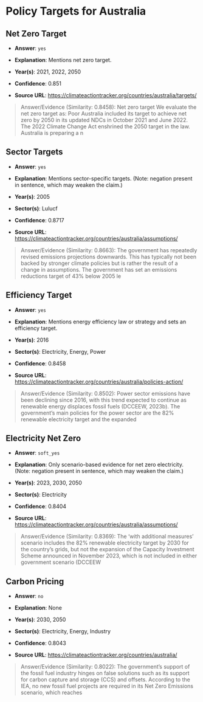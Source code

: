 # Policy Targets for Australia


## Net Zero Target

- **Answer**: `yes`

- **Explanation**: Mentions net zero target.

- **Year(s)**: 2021, 2022, 2050

- **Confidence**: 0.851

- **Source URL**: https://climateactiontracker.org/countries/australia/targets/

> Answer/Evidence (Similarity: 0.8458): Net zero target   We evaluate the net zero target as: Poor   Australia included its target to achieve net zero by 2050 in its updated NDCs in October 2021 and June 2022. The 2022 Climate Change Act enshrined the 2050 target in the law. Australia is preparing a n


## Sector Targets

- **Answer**: `yes`

- **Explanation**: Mentions sector-specific targets. (Note: negation present in sentence, which may weaken the claim.)

- **Year(s)**: 2005

- **Sector(s)**: Lulucf

- **Confidence**: 0.8717

- **Source URL**: https://climateactiontracker.org/countries/australia/assumptions/

> Answer/Evidence (Similarity: 0.8663): The government has repeatedly revised emissions projections downwards. This has typically not been backed by stronger climate policies but is rather the result of a change in assumptions. The government has set an emissions reductions target of 43% below 2005 le


## Efficiency Target

- **Answer**: `yes`

- **Explanation**: Mentions energy efficiency law or strategy and sets an efficiency target.

- **Year(s)**: 2016

- **Sector(s)**: Electricity, Energy, Power

- **Confidence**: 0.8458

- **Source URL**: https://climateactiontracker.org/countries/australia/policies-action/

> Answer/Evidence (Similarity: 0.8502): Power sector emissions have been declining since 2016, with this trend expected to continue as renewable energy displaces fossil fuels (DCCEEW, 2023b). The government’s main policies for the power sector are the 82% renewable electricity target and the expanded 


## Electricity Net Zero

- **Answer**: `soft_yes`

- **Explanation**: Only scenario-based evidence for net zero electricity. (Note: negation present in sentence, which may weaken the claim.)

- **Year(s)**: 2023, 2030, 2050

- **Sector(s)**: Electricity

- **Confidence**: 0.8404

- **Source URL**: https://climateactiontracker.org/countries/australia/assumptions/

> Answer/Evidence (Similarity: 0.8369): The ‘with additional measures’ scenario includes the 82% renewable electricity target by 2030 for the country’s grids, but not the expansion of the Capacity Investment Scheme announced in November 2023, which is not included in either government scenario (DCCEEW


## Carbon Pricing

- **Answer**: `no`

- **Explanation**: None

- **Year(s)**: 2030, 2050

- **Sector(s)**: Electricity, Energy, Industry

- **Confidence**: 0.8043

- **Source URL**: https://climateactiontracker.org/countries/australia/

> Answer/Evidence (Similarity: 0.8022): The government’s support of the fossil fuel industry hinges on false solutions such as its support for carbon capture and storage (CCS) and offsets. According to the IEA, no new fossil fuel projects are required in its Net Zero Emissions scenario, which reaches 
